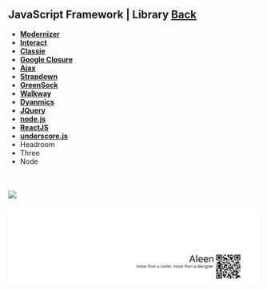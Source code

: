 ## JavaScript Framework | Library [Back](./../JavaScript.md)
* [**Modernizer**](./Modernizer/Modernizer.md)
* [**Interact**](./Interact/Interact.md)
* [**Classie**](./Classie/Classie.md)
* [**Google Closure**](./goog/goog.md)
* [**Ajax**](./AJAX/AJAX.md)
* [**Strapdown**](./Strapdown/Strapdown.md)
* [**GreenSock**](./GreenSock/GreenSock.md)
* [**Walkway**](./walkway/walkway.md)
* [**Dyanmics**](./dynamics/dynamics.md)
* [**JQuery**](./jquery/jquery.md)
* [**node.js**](./node/node.md)
* [**ReactJS**](./react/react.md)
* [**underscore.js**](./underscore/underscore.md)
* Headroom
* Three
* Node

<a href="#" style="left:200px;"><img src="./../../../pic/gotop.png"></a>
=====
<a href="http://aleen42.github.io/" target="_blank" ><img src="./../../../pic/tail.gif"></a>